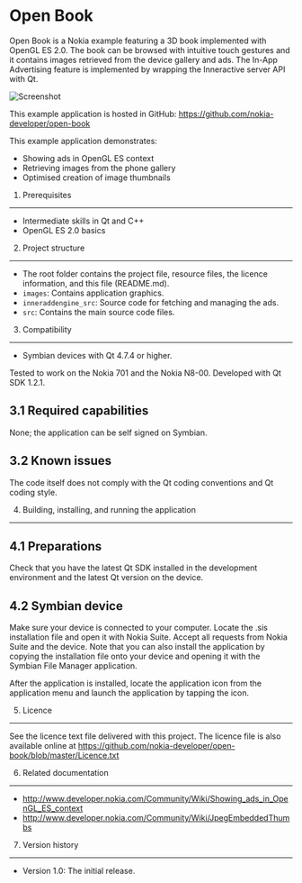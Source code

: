 Open Book
=========

Open Book is a Nokia example featuring a 3D book implemented with OpenGL ES 2.0.
The book can be browsed with intuitive touch gestures and it contains images
retrieved from the device gallery and ads. The In-App Advertising feature is
implemented by wrapping the Inneractive server API with Qt.

![Screenshot](https://github.com/nokia-developer/open-book/raw/master/doc/open-book-3.png)

This example application is hosted in GitHub:
https://github.com/nokia-developer/open-book

This example application demonstrates:

* Showing ads in OpenGL ES context
* Retrieving images from the phone gallery
* Optimised creation of image thumbnails


1. Prerequisites
-------------------------------------------------------------------------------

* Intermediate skills in Qt and C++
* OpenGL ES 2.0 basics


2. Project structure
-------------------------------------------------------------------------------

* The root folder contains the project file, resource files, the licence
  information, and this file (README.md).
* `images`: Contains application graphics.
* `inneraddengine_src`: Source code for fetching and managing the ads.
* `src`: Contains the main source code files.


3. Compatibility
-------------------------------------------------------------------------------

* Symbian devices with Qt 4.7.4 or higher.

Tested to work on the Nokia 701 and the Nokia N8-00.
Developed with Qt SDK 1.2.1.


3.1 Required capabilities
-------------------------

None; the application can be self signed on Symbian.


3.2 Known issues
----------------

The code itself does not comply with the Qt coding conventions and Qt coding
style.


4. Building, installing, and running the application
-------------------------------------------------------------------------------

4.1 Preparations
----------------

Check that you have the latest Qt SDK installed in the development environment
and the latest Qt version on the device.

4.2 Symbian device
------------------

Make sure your device is connected to your computer. Locate the .sis
installation file and open it with Nokia Suite. Accept all requests from Nokia
Suite and the device. Note that you can also install the application by copying
the installation file onto your device and opening it with the Symbian File
Manager application.

After the application is installed, locate the application icon from the
application menu and launch the application by tapping the icon.


5. Licence
-------------------------------------------------------------------------------

See the licence text file delivered with this project. The licence file is also
available online at
https://github.com/nokia-developer/open-book/blob/master/Licence.txt


6. Related documentation
-------------------------------------------------------------------------------

* http://www.developer.nokia.com/Community/Wiki/Showing_ads_in_OpenGL_ES_context
* http://www.developer.nokia.com/Community/Wiki/JpegEmbeddedThumbs


7. Version history
-------------------------------------------------------------------------------

* Version 1.0: The initial release.
